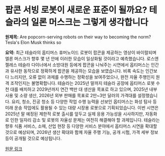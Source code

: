 # 팝콘 서빙 로봇이 새로운 표준이 될까요? 테슬라의 일론 머스크는 그렇게 생각합니다

**원제목:** Are popcorn-serving robots on their way to becoming the norm? Tesla's Elon Musk thinks so

**요약:** 최근 테슬라의 옵티머스 휴머노이드 로봇이 팝콘을 제공하는 영상이 바이럴되며 엘론 머스크가 향후 몇 년 안에 이러한 모습이 일상화될 것이라고 예측했습니다.  로스앤젤레스 테슬라 다이너에서 소방대원 등에게 팝콘을 나눠주는 시연에서 옵티머스는 인간과 유사한 동작으로 정확하게 팝콘을 제공하는 모습을 보였습니다.  비록 속도는 인간보다 느리지만, 오류 없이 과제를 수행하는 정확성을 보여주었으나, 완전 자율 주행인지 원격 조작인지는 불명확합니다.  테슬라는 2025년 말까지 테슬라 공장에 옵티머스 로봇 수천 대를 배치하고 2029년까지 연간 백만 대 생산을 목표로 하고 있으며, 2025년 내부 사용 및 소량 생산, 2026년 외부 판매를 목표로 2만~3만 달러의 가격대를 설정했습니다.  요리, 청소, 진공 청소 등 다양한 작업 수행 능력을 선보인 옵티머스는  화성 탐사 등 미래 운송 작업에도 활용될 수 있는 대량 시장용 로봇으로 기획되었습니다.  이번 시연은 2025년 말 예정된 제한적 로봇 출시를 앞두고 실제 응용 가능성을 시사하지만,  자동화로 인한 일자리 감소 및 로봇의 자율성 문제는 여전히 해결해야 할 과제입니다.  테슬라는 향후 식품 서비스, 소매, 산업 현장 등 다양한 서비스 분야에서 옵티머스 시연을 확대할 것으로 예상되며,  2026년 생산 확대와 함께 자율 주행 기능, 공개 시험, 가격 세부 정보 등이 공개될 것으로 예상됩니다.

[원문 링크](https://www.indulgexpress.com/tech/2025/Jul/21/are-popcorn-serving-robots-on-their-way-to-becoming-the-norm-teslas-elon-musk-thinks-so)
